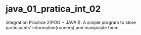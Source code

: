 # java_01_pratica_int_02

Integration Practice 2(POO + JAVA I). A simple program to store participants' information(runners) and manipulate them.
